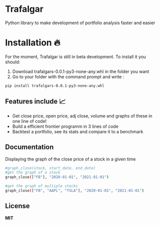 # Trafalgar

Python library to make development of portfolio analysis faster and easier

# Installation 🔥

For the moment, Trafalgar is still in beta development. To install it you should:

1) Download trafalgars-0.0.1-py3-none-any.whl in the folder you want
2) Go to your folder with the command prompt and write : 
```
pip install trafalgars-0.0.1-py3-none-any.whl
```

## Features include 📈

- Get close price, open price, adj close, volume and graphs of these in one line of code!
- Build a efficient frontier programm in 3 lines of code
- Backtest a portfolio, see its stats and compare it to a benchmark 



## Documentation

Displaying the graph of the close price of a stock in a given time

```sh
#graph_close(stock, start_date, end_date)
#get the graph of a stock
graph_close(["FB"], "2020-01-01", "2021-01-01")
```

```sh
#get the graph of multiple stocks
graph_close(["FB", "AAPL", "TSLA"], "2020-01-01", "2021-01-01")
```

## License

**MIT**
